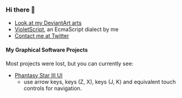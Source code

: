 ### Hi there 👋

- [Look at my DeviantArt arts](https://deviantart.com/hydroper/gallery)
- [VioletScript](https://violetscript.github.io/docs), an EcmaScript dialect by me
- [Contact me at Twitter](https://twitter.com/matheusds365)

#### My Graphical Software Projects

Most projects were lost, but you can currently see:

- [Phantasy Star III UI](https://klaider.github.io/preview/ps3@0.1.1)
  - use arrow keys, keys (Z, X), keys (J, K) and equivalent touch controls for navigation.

<!--
**matheusdiasdesouzads/matheusdiasdesouzads** is a ✨ _special_ ✨ repository because its `README.md` (this file) appears on your GitHub profile.

Here are some ideas to get you started:

- 🔭 I’m currently working on ...
- 🌱 I’m currently learning ...
- 👯 I’m looking to collaborate on ...
- 🤔 I’m looking for help with ...
- 💬 Ask me about ...
- 📫 How to reach me: ...
- 😄 Pronouns: ...
- ⚡ Fun fact: ...
-->
